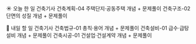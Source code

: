 ☀️ 오늘 한 일
건축기사
건축계획-04 주택단지·공동주택 개념 + 문제풀이
건축구조-02 단면의 성질 개념 + 문제풀이


🚩 내일 할 일
건축기사
건축법규-01 총칙·용어 개념 + 문제풀이 
건축설비-01 급수·급탕설비 개념 + 문제풀이
건축시공-01 건설업·건설계약 개념 + 문제풀이


